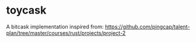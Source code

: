 # toycask
A bitcask implementation inspired from:
https://github.com/pingcap/talent-plan/tree/master/courses/rust/projects/project-2
